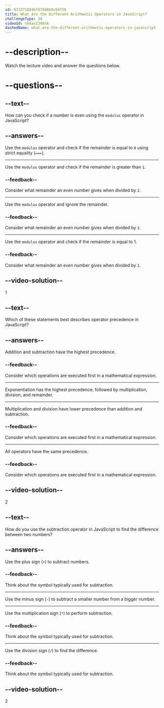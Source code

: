 ```yaml
---
id: 673271884bf678d8b9c64f56
title: What Are the Different Arithmetic Operators in JavaScript?
challengeType: 24
videoId: nVAaxZ34khk
dashedName: what-are-the-different-arithmetic-operators-in-javascript
---
```


# --description--

Watch the lecture video and answer the questions below.

# --questions--

## --text--

How can you check if a number is even using the `modulus` operator in JavaScript?

## --answers--

Use the `modulus` operator and check if the remainder is equal to `0` using strict equality (`===`).

---

Use the `modulus` operator and check if the remainder is greater than `1`.

### --feedback--

Consider what remainder an even number gives when divided by `2`.

---

Use the `modulus` operator and ignore the remainder.

### --feedback--

Consider what remainder an even number gives when divided by `2`.

---

Use the `modulus` operator and check if the remainder is equal to 1.

### --feedback--

Consider what remainder an even number gives when divided by `2`.

## --video-solution--

1

## --text--

Which of these statements best describes operator precedence in JavaScript?

## --answers--

Addition and subtraction have the highest precedence.

### --feedback--

Consider which operations are executed first in a mathematical expression.

---

Exponentiation has the highest precedence, followed by multiplication, division, and remainder.

---

Multiplication and division have lower precedence than addition and subtraction.

### --feedback--

Consider which operations are executed first in a mathematical expression.

---

All operators have the same precedence.

### --feedback--

Consider which operations are executed first in a mathematical expression.

## --video-solution--

2

## --text--

How do you use the subtraction operator in JavaScript to find the difference between two numbers?

## --answers--

Use the plus sign (`+`) to subtract numbers.

### --feedback--

Think about the symbol typically used for subtraction.

---

Use the minus sign (`-`) to subtract a smaller number from a bigger number.

---

Use the multiplication sign (`*`) to perform subtraction.

### --feedback--

Think about the symbol typically used for subtraction.

---

Use the division sign (`/`) to find the difference.

### --feedback--

Think about the symbol typically used for subtraction.

## --video-solution--

2
